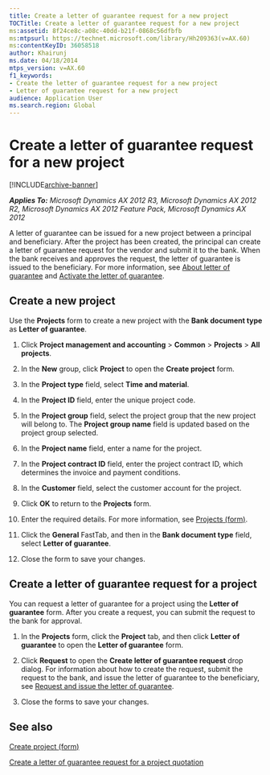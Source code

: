 ```yaml
---
title: Create a letter of guarantee request for a new project
TOCTitle: Create a letter of guarantee request for a new project
ms:assetid: 8f24ce8c-a08c-40dd-b21f-0868c56dfbfb
ms:mtpsurl: https://technet.microsoft.com/library/Hh209363(v=AX.60)
ms:contentKeyID: 36058518
author: Khairunj
ms.date: 04/18/2014
mtps_version: v=AX.60
f1_keywords:
- Create the letter of guarantee request for a new project
- Letter of guarantee request for a new project
audience: Application User
ms.search.region: Global
---
```


# Create a letter of guarantee request for a new project 


[!INCLUDE[archive-banner](includes/archive-banner.md)]


_**Applies To:** Microsoft Dynamics AX 2012 R3, Microsoft Dynamics AX 2012 R2, Microsoft Dynamics AX 2012 Feature Pack, Microsoft Dynamics AX 2012_

A letter of guarantee can be issued for a new project between a principal and beneficiary. After the project has been created, the principal can create a letter of guarantee request for the vendor and submit it to the bank. When the bank receives and approves the request, the letter of guarantee is issued to the beneficiary. For more information, see [About letter of guarantee](about-letter-of-guarantee.md) and [Activate the letter of guarantee](activate-the-letter-of-guarantee.md).

## Create a new project

Use the **Projects** form to create a new project with the **Bank document type** as **Letter of guarantee**.

1.  Click **Project management and accounting** \> **Common** \> **Projects** \> **All projects**.

2.  In the **New** group, click **Project** to open the **Create project** form.

3.  In the **Project type** field, select **Time and material**.

4.  In the **Project ID** field, enter the unique project code.

5.  In the **Project group** field, select the project group that the new project will belong to. The **Project group name** field is updated based on the project group selected.

6.  In the **Project name** field, enter a name for the project.

7.  In the **Project contract ID** field, enter the project contract ID, which determines the invoice and payment conditions.

8.  In the **Customer** field, select the customer account for the project.

9.  Click **OK** to return to the **Projects** form.

10. Enter the required details. For more information, see [Projects (form)](https://technet.microsoft.com/library/aa585245\(v=ax.60\)).

11. Click the **General** FastTab, and then in the **Bank document type** field, select **Letter of guarantee**.

12. Close the form to save your changes.

## Create a letter of guarantee request for a project

You can request a letter of guarantee for a project using the **Letter of guarantee** form. After you create a request, you can submit the request to the bank for approval.

1.  In the **Projects** form, click the **Project** tab, and then click **Letter of guarantee** to open the **Letter of guarantee** form.

2.  Click **Request** to open the **Create letter of guarantee request** drop dialog. For information about how to create the request, submit the request to the bank, and issue the letter of guarantee to the beneficiary, see [Request and issue the letter of guarantee](request-and-issue-the-letter-of-guarantee.md).

3.  Close the forms to save your changes.

## See also

[Create project (form)](https://technet.microsoft.com/library/aa550120\(v=ax.60\))

[Create a letter of guarantee request for a project quotation](create-a-letter-of-guarantee-request-for-a-project-quotation.md)

  


